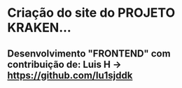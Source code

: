 # Criação do site do PROJETO KRAKEN...
## Desenvolvimento "FRONTEND" com contribuição de: Luis H -> https://github.com/lu1sjddk

